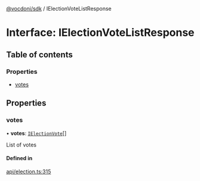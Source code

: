 [@vocdoni/sdk](/sdk) / IElectionVoteListResponse

# Interface: IElectionVoteListResponse

## Table of contents

### Properties

- [votes](IElectionVoteListResponse#votes)

## Properties

### votes

• **votes**: [`IElectionVote`](IElectionVote)[]

List of votes

#### Defined in

[api/election.ts:315](https://github.com/vocdoni/vocdoni-sdk/blob/1053e59/src/api/election.ts#L315)
